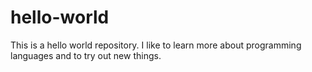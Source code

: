 # hello-world
This is a hello world repository.
I like to learn more about programming languages and to try out new things.

